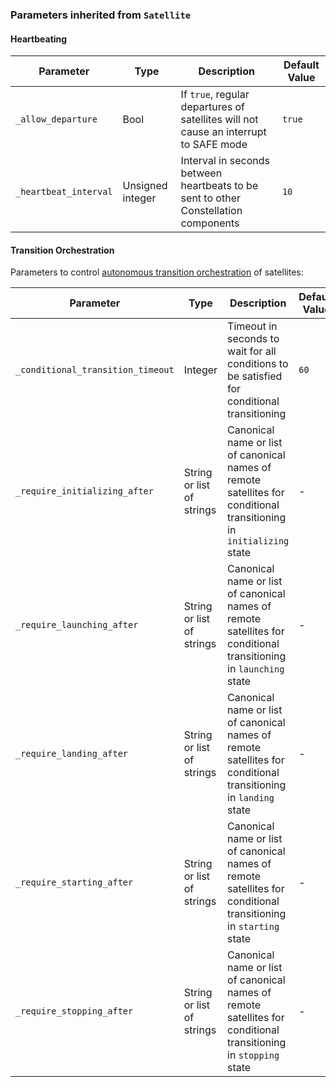 <!-- markdownlint-disable MD041 -->
### Parameters inherited from `Satellite`

#### Heartbeating

| Parameter | Type | Description | Default Value |
|-----------|------|-------------|---------------|
| `_allow_departure` | Bool | If `true`, regular departures of satellites will not cause an interrupt to SAFE mode | `true` |
| `_heartbeat_interval` | Unsigned integer | Interval in seconds between heartbeats to be sent to other Constellation components | `10` |

#### Transition Orchestration

Parameters to control [autonomous transition orchestration](../operator_guide/concepts/autonomy.md) of satellites:

| Parameter | Type | Description | Default Value |
|-----------|------|-------------|---------------|
| `_conditional_transition_timeout` | Integer | Timeout in seconds to wait for all conditions to be satisfied for conditional transitioning | `60` |
| `_require_initializing_after` | String or list of strings | Canonical name or list of canonical names of remote satellites for conditional transitioning in `initializing` state | - |
| `_require_launching_after` | String or list of strings | Canonical name or list of canonical names of remote satellites for conditional transitioning in `launching` state | - |
| `_require_landing_after` | String or list of strings | Canonical name or list of canonical names of remote satellites for conditional transitioning in `landing` state | - |
| `_require_starting_after` | String or list of strings | Canonical name or list of canonical names of remote satellites for conditional transitioning in `starting` state | - |
| `_require_stopping_after` | String or list of strings | Canonical name or list of canonical names of remote satellites for conditional transitioning in `stopping` state | - |
